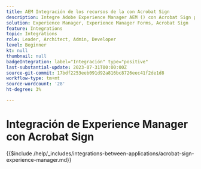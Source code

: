 ```yaml
---
title: AEM Integración de los recursos de la con Acrobat Sign
description: Integre Adobe Experience Manager AEM () con Acrobat Sign para racionalizar el envío de documentos para su firma.
solution: Experience Manager, Experience Manager Forms, Acrobat Sign
feature: Integrations
topic: Integrations
role: Leader, Architect, Admin, Developer
level: Beginner
kt: null
thumbnail: null
badgeIntegration: label="Integración" type="positive"
last-substantial-update: 2023-07-31T00:00:00Z
source-git-commit: 17bdf2253eeb091d92a816bc8726eec41f2de1d8
workflow-type: tm+mt
source-wordcount: '28'
ht-degree: 3%

---
```



# Integración de Experience Manager con Acrobat Sign

{{$include /help/_includes/integrations-between-applications/acrobat-sign-experience-manager.md}}
